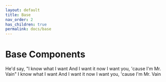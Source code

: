 ```yaml
---
layout: default
title: Base
nav_order: 2
has_children: true
permalink: docs/base
---
```


# Base Components

He'd say, "I know what I want
And I want it now
I want you, 'cause I'm Mr. Vain"
I know what I want
And I want it now
I want you, 'cause I'm Mr. Vain
